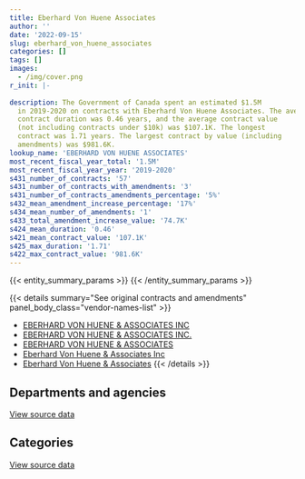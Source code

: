 ```yaml
---
title: Eberhard Von Huene Associates
author: ''
date: '2022-09-15'
slug: eberhard_von_huene_associates
categories: []
tags: []
images:
  - /img/cover.png
r_init: |-
  
description: The Government of Canada spent an estimated $1.5M
  in 2019-2020 on contracts with Eberhard Von Huene Associates. The average
  contract duration was 0.46 years, and the average contract value
  (not including contracts under $10k) was $107.1K. The longest
  contract was 1.71 years. The largest contract by value (including
  amendments) was $981.6K.
lookup_name: 'EBERHARD VON HUENE ASSOCIATES'
most_recent_fiscal_year_total: '1.5M'
most_recent_fiscal_year_year: '2019-2020'
s431_number_of_contracts: '57'
s431_number_of_contracts_with_amendments: '3'
s431_number_of_contracts_amendments_percentage: '5%'
s432_mean_amendment_increase_percentage: '17%'
s434_mean_number_of_amendments: '1'
s433_total_amendment_increase_value: '74.7K'
s424_mean_duration: '0.46'
s421_mean_contract_value: '107.1K'
s425_max_duration: '1.71'
s422_max_contract_value: '981.6K'
---
```


<script src="/rmarkdown-libs/htmlwidgets/htmlwidgets.js"></script>
<link href="/rmarkdown-libs/datatables-css/datatables-crosstalk.css" rel="stylesheet" />
<script src="/rmarkdown-libs/datatables-binding/datatables.js"></script>
<script src="/rmarkdown-libs/jquery/jquery-3.6.0.min.js"></script>
<link href="/rmarkdown-libs/dt-core-bootstrap/css/dataTables.bootstrap.min.css" rel="stylesheet" />
<link href="/rmarkdown-libs/dt-core-bootstrap/css/dataTables.bootstrap.extra.css" rel="stylesheet" />
<script src="/rmarkdown-libs/dt-core-bootstrap/js/jquery.dataTables.min.js"></script>
<script src="/rmarkdown-libs/dt-core-bootstrap/js/dataTables.bootstrap.min.js"></script>
<link href="/rmarkdown-libs/crosstalk/css/crosstalk.min.css" rel="stylesheet" />
<script src="/rmarkdown-libs/crosstalk/js/crosstalk.min.js"></script>
<script src="/rmarkdown-libs/htmlwidgets/htmlwidgets.js"></script>
<link href="/rmarkdown-libs/datatables-css/datatables-crosstalk.css" rel="stylesheet" />
<script src="/rmarkdown-libs/datatables-binding/datatables.js"></script>
<script src="/rmarkdown-libs/jquery/jquery-3.6.0.min.js"></script>
<link href="/rmarkdown-libs/dt-core-bootstrap/css/dataTables.bootstrap.min.css" rel="stylesheet" />
<link href="/rmarkdown-libs/dt-core-bootstrap/css/dataTables.bootstrap.extra.css" rel="stylesheet" />
<script src="/rmarkdown-libs/dt-core-bootstrap/js/jquery.dataTables.min.js"></script>
<script src="/rmarkdown-libs/dt-core-bootstrap/js/dataTables.bootstrap.min.js"></script>
<link href="/rmarkdown-libs/crosstalk/css/crosstalk.min.css" rel="stylesheet" />
<script src="/rmarkdown-libs/crosstalk/js/crosstalk.min.js"></script>

{{< entity_summary_params >}}
{{< /entity_summary_params >}}

{{< details summary="See original contracts and amendments" panel_body_class="vendor-names-list" >}}
- [EBERHARD VON HUENE & ASSOCIATES INC](https://search.open.canada.ca/en/ct/?sort=contract_value_f%20desc&page=1&search_text=%22EBERHARD%20VON%20HUENE%20%26%20ASSOCIATES%20INC%22)
- [EBERHARD VON HUENE & ASSOCIATES INC.](https://search.open.canada.ca/en/ct/?sort=contract_value_f%20desc&page=1&search_text=%22EBERHARD%20VON%20HUENE%20%26%20ASSOCIATES%20INC.%22)
- [EBERHARD VON HUENE & ASSOCIATES](https://search.open.canada.ca/en/ct/?sort=contract_value_f%20desc&page=1&search_text=%22EBERHARD%20VON%20HUENE%20%26%20ASSOCIATES%22)
- [Eberhard Von Huene & Associates Inc](https://search.open.canada.ca/en/ct/?sort=contract_value_f%20desc&page=1&search_text=%22Eberhard%20Von%20Huene%20%26%20Associates%20Inc%22)
- [Eberhard Von Huene & Associates](https://search.open.canada.ca/en/ct/?sort=contract_value_f%20desc&page=1&search_text=%22Eberhard%20Von%20Huene%20%26%20Associates%22)
{{< /details >}}

## Departments and agencies

<div id="htmlwidget-1" style="width:100%;height:auto;" class="datatables html-widget"></div>
<script type="application/json" data-for="htmlwidget-1">{"x":{"style":"bootstrap","filter":"none","vertical":false,"data":[["<a href=\"/departments/cic/\">Immigration, Refugees and Citizenship Canada<\/a>","<a href=\"/departments/esdc-edsc/\">Employment and Social Development Canada<\/a>","<a href=\"/departments/iaac-aeic/\">Impact Assessment Agency of Canada<\/a>","<a href=\"/departments/ic/\">Innovation, Science and Economic Development Canada<\/a>","<a href=\"/departments/infc/\">Infrastructure Canada<\/a>","<a href=\"/departments/jus/\">Department of Justice Canada<\/a>","<a href=\"/departments/pch/\">Canadian Heritage<\/a>","<a href=\"/departments/pco-bcp/\">Privy Council Office<\/a>","<a href=\"/departments/ppsc-sppc/\">Public Prosecution Service of Canada<\/a>","<a href=\"/departments/pwgsc-tpsgc/\">Public Services and Procurement Canada<\/a>"],[null,652413.15,null,165149.71,16858.2,23399.95,19879.3,102676.94,null,1511193.76],[50522.35,96720.14,162691.46,114869.19,null,null,10747.08,null,null,1728952.08],[105300.11,72838.62,null,341060.52,null,null,null,null,17911.63,929586.88]],"container":"<table class=\"table table-striped table-hover row-border order-column display\">\n  <thead>\n    <tr>\n      <th>Department<\/th>\n      <th>2017-2018<\/th>\n      <th>2018-2019<\/th>\n      <th>2019-2020<\/th>\n    <\/tr>\n  <\/thead>\n<\/table>","options":{"order":[[3,"desc"]],"pageLength":10,"autoWidth":true,"columnDefs":[{"targets":1,"render":"function(data, type, row, meta) {\n    return type !== 'display' ? data : DTWidget.formatCurrency(data, \"$\", 2, 3, \",\", \".\", true, null);\n  }"},{"targets":2,"render":"function(data, type, row, meta) {\n    return type !== 'display' ? data : DTWidget.formatCurrency(data, \"$\", 2, 3, \",\", \".\", true, null);\n  }"},{"targets":3,"render":"function(data, type, row, meta) {\n    return type !== 'display' ? data : DTWidget.formatCurrency(data, \"$\", 2, 3, \",\", \".\", true, null);\n  }"},{"width":"16%","targets":[1,2,3]},{"className":"dt-right","targets":[1,2,3]}],"orderClasses":false}},"evals":["options.columnDefs.0.render","options.columnDefs.1.render","options.columnDefs.2.render"],"jsHooks":[]}</script>
<p class="text-right">
<a href="https://github.com/GoC-Spending/contracts-data/tree/main/data/out/vendors/eberhard_von_huene_associates/summary_by_fiscal_year_by_department.csv" class="source-data-link btn btn-link">View source data</a>
</p>

## Categories

<div id="htmlwidget-2" style="width:100%;height:auto;" class="datatables html-widget"></div>
<script type="application/json" data-for="htmlwidget-2">{"x":{"style":"bootstrap","filter":"none","vertical":false,"data":[["<a href=\"/categories/facilities_and_construction/\">Facilities and construction<\/a>","<a href=\"/categories/office_management/\">Office management<\/a>","<a href=\"/categories/information_technology/\">Information technology<\/a>","<a href=\"/categories/industrial_products_and_services/\">Industrial products and services<\/a>"],[30972.9,1478983.36,null,981614.74],[15754.25,2138000.97,10747.08,null],[null,1466697.76,null,null]],"container":"<table class=\"table table-striped table-hover row-border order-column display\">\n  <thead>\n    <tr>\n      <th>Category<\/th>\n      <th>2017-2018<\/th>\n      <th>2018-2019<\/th>\n      <th>2019-2020<\/th>\n    <\/tr>\n  <\/thead>\n<\/table>","options":{"order":[[3,"desc"]],"dom":"t","pageLength":30,"autoWidth":true,"columnDefs":[{"targets":1,"render":"function(data, type, row, meta) {\n    return type !== 'display' ? data : DTWidget.formatCurrency(data, \"$\", 2, 3, \",\", \".\", true, null);\n  }"},{"targets":2,"render":"function(data, type, row, meta) {\n    return type !== 'display' ? data : DTWidget.formatCurrency(data, \"$\", 2, 3, \",\", \".\", true, null);\n  }"},{"targets":3,"render":"function(data, type, row, meta) {\n    return type !== 'display' ? data : DTWidget.formatCurrency(data, \"$\", 2, 3, \",\", \".\", true, null);\n  }"},{"width":"16%","targets":[1,2,3]},{"className":"dt-right","targets":[1,2,3]}],"orderClasses":false,"lengthMenu":[10,25,30,50,100]}},"evals":["options.columnDefs.0.render","options.columnDefs.1.render","options.columnDefs.2.render"],"jsHooks":[]}</script>
<p class="text-right">
<a href="https://github.com/GoC-Spending/contracts-data/tree/main/data/out/vendors/eberhard_von_huene_associates/summary_by_fiscal_year_by_category.csv" class="source-data-link btn btn-link">View source data</a>
</p>
